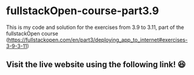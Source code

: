 # fullstackOpen-course-part3.9
This is my code and solution for the exercises from 3.9 to 3.11, part of the fullstackOpen course (https://fullstackopen.com/en/part3/deploying_app_to_internet#exercises-3-9-3-11)

## Visit the live website using the following link! :satisfied:
